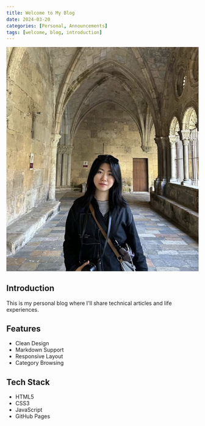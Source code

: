 ```yaml
---
title: Welcome to My Blog
date: 2024-03-20
categories: [Personal, Announcements]
tags: [welcome, blog, introduction]
---
```


<img src="../assets/images/welcome.png" class="post-image" alt="Welcome">

## Introduction

This is my personal blog where I'll share technical articles and life experiences.

## Features

- Clean Design
- Markdown Support
- Responsive Layout
- Category Browsing

## Tech Stack

- HTML5
- CSS3
- JavaScript
- GitHub Pages 